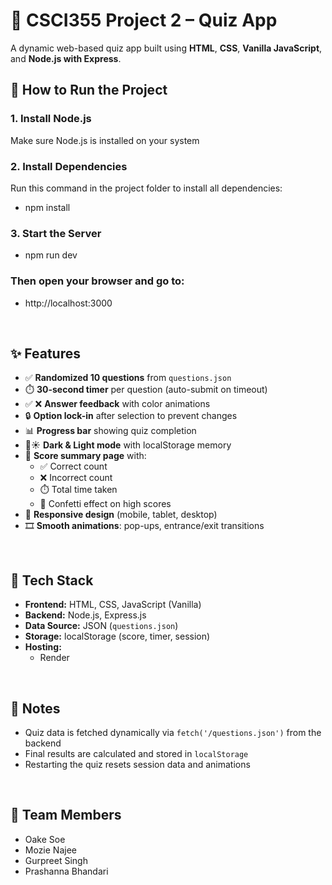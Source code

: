 # 🧠 CSCI355 Project 2 – Quiz App

A dynamic web-based quiz app built using **HTML**, **CSS**, **Vanilla JavaScript**, and **Node.js with Express**.


## 🚀 How to Run the Project

### 1. Install Node.js  
Make sure Node.js is installed on your system

### 2. Install Dependencies  
Run this command in the project folder to install all dependencies:

- npm install


### 3. Start the Server
- npm run dev

### Then open your browser and go to:
- http://localhost:3000

<br/>

## ✨ Features

- ✅ **Randomized 10 questions** from `questions.json`
- ⏱️ **30-second timer** per question (auto-submit on timeout)
- ✅ ❌ **Answer feedback** with color animations
- 🔒 **Option lock-in** after selection to prevent changes
- 📊 **Progress bar** showing quiz completion
- 🌙☀️ **Dark & Light mode** with localStorage memory
- 🎯 **Score summary page** with:
  - ✅ Correct count
  - ❌ Incorrect count
  - ⏱️ Total time taken
  - 🎉 Confetti effect on high scores
- 📱 **Responsive design** (mobile, tablet, desktop)
- 🎞️ **Smooth animations**: pop-ups, entrance/exit transitions

<br/>

## 📁 Tech Stack

- **Frontend:** HTML, CSS, JavaScript (Vanilla)
- **Backend:** Node.js, Express.js
- **Data Source:** JSON (`questions.json`)
- **Storage:** localStorage (score, timer, session)
- **Hosting:**
  - Render
<br/>

## 📌 Notes

- Quiz data is fetched dynamically via `fetch('/questions.json')` from the backend
- Final results are calculated and stored in `localStorage`
- Restarting the quiz resets session data and animations
<br/>

## 👥 Team Members

- Oake Soe  
- Mozie Najee  
- Gurpreet Singh  
- Prashanna Bhandari
